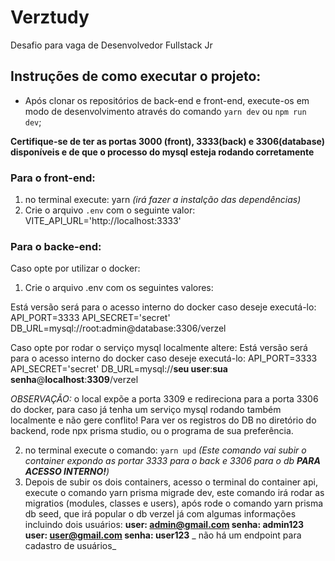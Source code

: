 # Verztudy
 Desafio para vaga de Desenvolvedor Fullstack Jr

## Instruções de como executar o projeto:

* Após clonar os repositórios de back-end e front-end, execute-os em modo de desenvolvimento através do comando `yarn dev` ou `npm run dev`;

**Certifique-se de ter as portas 3000 (front), 3333(back) e 3306(database) disponíveis e de que o processo do mysql esteja rodando corretamente**

### Para o front-end:
1) no terminal execute: yarn _(irá fazer a instalção das dependências)_
2) Crie o arquivo `.env` com o seguinte valor: VITE_API_URL='http://localhost:3333'

### Para o backe-end:

Caso opte por utilizar o docker:
1) Crie o arquivo .env com os seguintes valores: 

Está versão será para o acesso interno do docker caso deseje executá-lo:
API_PORT=3333
API_SECRET='secret'
DB_URL=mysql://root:admin@database:3306/verzel


Caso opte por rodar o serviço mysql localmente altere:
Está versão será para o acesso interno do docker caso deseje executá-lo:
API_PORT=3333
API_SECRET='secret'
DB_URL=mysql://**seu user**:**sua senha**@**localhost**:**3309**/verzel

_OBSERVAÇÃO:_
o local expõe a porta 3309 e redireciona para a porta 3306 do docker, para caso já tenha um serviço mysql rodando também localmente e não gere conflito!
Para ver os registros do DB no diretório do backend, rode npx prisma studio, ou o programa de sua preferência.

2) no terminal execute o comando: `yarn upd` _(Este comando vai subir o container expondo as portar 3333 para o back e 3306 para o db **PARA ACESSO INTERNO!**)_
3) Depois de subir os dois containers, acesso o terminal do container api, execute o comando yarn prisma migrade dev, este comando irá rodar as migratios (modules, classes e users), após rode o comando yarn prisma db seed, que irá popular o db verzel já com algumas informações incluindo dois usuários: 
**user: admin@gmail.com senha: admin123**
**user: user@gmail.com senha: user123** _ não há um endpoint para cadastro de usuários_



